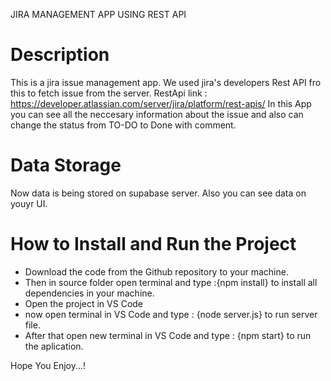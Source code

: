 JIRA MANAGEMENT APP USING REST API

# Description
This is a jira issue management app. We used jira's developers Rest API fro this to fetch issue from the server.
RestApi link : https://developer.atlassian.com/server/jira/platform/rest-apis/
In this App you can see all the neccesary information about the issue and also can change the status from TO-DO to Done with comment.

# Data Storage
Now data is being stored on supabase server. Also you can see data on youyr UI.

# How to Install and Run the Project

- Download the code from the Github repository to your machine.
- Then in source folder open terminal and type :{npm install} to install all dependencies in your       machine.
- Open the project in VS Code
- now open terminal in VS Code and type : {node server.js} to run server file.
- After that open new terminal in VS Code and type : {npm start} to run the aplication.

Hope You Enjoy...!